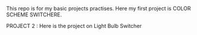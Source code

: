 This repo is for my basic projects practises.
Here my first project is COLOR SCHEME SWITCHERE.

PROJECT 2 : Here is the project on Light Bulb Switcher
